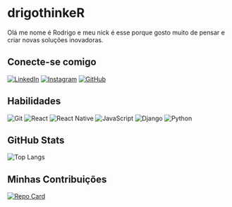 # drigothinkeR
Olá me nome é Rodrigo e meu nick é esse porque gosto muito de pensar e criar novas soluções inovadoras.

## Conecte-se comigo 
[![LinkedIn](https://img.shields.io/badge/LinkedIn-blue?style=for-the-badge&logo=linkedin&logoColor=white)](https://www.linkedin.com/in/drigo7/)
[![Instagram](https://img.shields.io/badge/-Instagram-blue?style=for-the-badge&logo=instagram&logoColor=white)](https://www.instagram.com/drigosantos2001/)
[![GitHub](https://img.shields.io/badge/GitHub-blue?style=for-the-badge&logo=github&logoColor=white)](https://github.com/drigothinkeR)

## Habilidades 
![Git](https://img.shields.io/badge/GIT-blue?style=for-the-badge&logo=git&logoColor=white)
![React](https://img.shields.io/badge/React-blue?style=for-the-badge&logo=react&logoColor=white)
![React Native](https://img.shields.io/badge/React_Native-blue?style=for-the-badge&logo=react&logoColor=white)
![JavaScript](https://img.shields.io/badge/JavaScript-blue?style=for-the-badge&logo=javascript&logoColor=white)
![Django](https://img.shields.io/badge/django-blue.svg?style=for-the-badge&logo=django&logoColor=white)
![Python](https://img.shields.io/badge/python-3670A0?style=for-the-badge&logo=python&logoColor=white)

## GitHub Stats
![Top Langs](https://github-readme-stats-git-masterrstaa-rickstaa.vercel.app/api/top-langs/?username=drigothinkeR&bg_color=002&border_color=30A3DC&title_color=white&text_color=FFF)


## Minhas Contribuições
[![Repo Card](https://github-readme-stats.vercel.app/api/pin/?username=drigothinkeR&repo=dio-lab-open-source&bg_color=000&border_color=30A3DC&show_icons=true&icon_color=30A3DC&title_color=E94D5F&text_color=FFF)](https://github.com/drigothinkeR/dio-lab-open-source)

